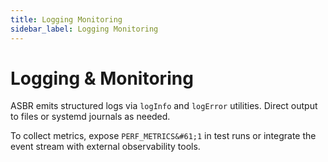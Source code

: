 ```yaml
---
title: Logging Monitoring
sidebar_label: Logging Monitoring
---
```


# Logging & Monitoring

ASBR emits structured logs via `logInfo` and `logError` utilities. Direct output to files or systemd journals as needed.

To collect metrics, expose `PERF_METRICS&#61;1` in test runs or integrate the event stream with external observability tools.
